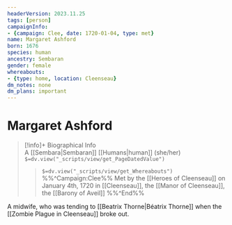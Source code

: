 ```yaml
---
headerVersion: 2023.11.25
tags: [person]
campaignInfo:
- {campaign: Clee, date: 1720-01-04, type: met}
name: Margaret Ashford
born: 1676
species: human
ancestry: Sembaran
gender: female
whereabouts:
- {type: home, location: Cleenseau}
dm_notes: none
dm_plans: important
---
```

# Margaret Ashford
>[!info]+ Biographical Info  
> A [[Sembara|Sembaran]] [[Humans|human]] (she/her)  
> `$=dv.view("_scripts/view/get_PageDatedValue")`  
>> `$=dv.view("_scripts/view/get_Whereabouts")`  
>> %%^Campaign:Clee%% Met by the [[Heroes of Cleenseau]] on January 4th, 1720 in [[Cleenseau]], the [[Manor of Cleenseau]], the [[Barony of Aveil]] %%^End%%

A midwife, who was tending to [[Beatrix Thorne|Béatrix Thorne]] when the [[Zombie Plague in Cleenseau]] broke out.